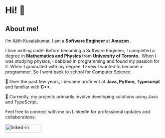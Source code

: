 <h1> Hi! 👋 </h1>
 
<h2> About me! </h2>

<p>
I’m Ajith Kusalakumar, I am a <strong> Software Engineer </strong> at <strong> Amazon </strong>.  
</p>
<p>
I love writing code! Before becoming a Software Engineer, I completed a degree in <strong> Mathematics and Physics </strong> from <strong> University of Toronto </strong>. When I was studying physics, I dabbled in programming and found my passion for it. When I graduated with my degree, I knew I wanted to become a programmer. So I went back to school for Computer Science.
 </p>
<p>
👀 Over the past few years, i became proficent at <strong> Java, Python, Typescript</strong> and familiar with <strong>C++</strong>. 
</p>
<p>
🌱 Currently, my projects primarily involve developing solutions using Java and TypeScript. 
</p>

<p>
Feel free to connect with me on LinkedIn for professional updates and collaborations:
</p>

<a href="https://www.linkedin.com/in/ajith-kusalakumar/"><img src="https://res.cloudinary.com/practicaldev/image/fetch/s--chf73s-H--/c_limit%2Cf_auto%2Cfl_progressive%2Cq_auto%2Cw_880/https://img.shields.io/badge/Linked_In-0077B5%3Fstyle%3Dfor-the-badge%26logo%3DLinkedIn%26logoColor%3Dwhite" alt="linked-in" loading="lazy" width="115" height="28"></a> 
  

<!---
ajith01/ajith01 is a ✨ special ✨ repository because its `README.md` (this file) appears on your GitHub profile.
You can click the Preview link to take a look at your changes.
--->
